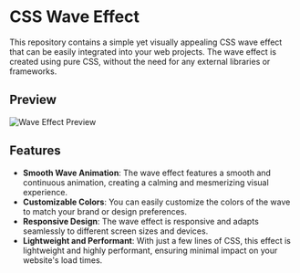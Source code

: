# CSS Wave Effect

This repository contains a simple yet visually appealing CSS wave effect that can be easily integrated into your web projects. The wave effect is created using pure CSS, without the need for any external libraries or frameworks.

## Preview

![Wave Effect Preview]()

## Features

- **Smooth Wave Animation**: The wave effect features a smooth and continuous animation, creating a calming and mesmerizing visual experience.
- **Customizable Colors**: You can easily customize the colors of the wave to match your brand or design preferences.
- **Responsive Design**: The wave effect is responsive and adapts seamlessly to different screen sizes and devices.
- **Lightweight and Performant**: With just a few lines of CSS, this effect is lightweight and highly performant, ensuring minimal impact on your website's load times.
